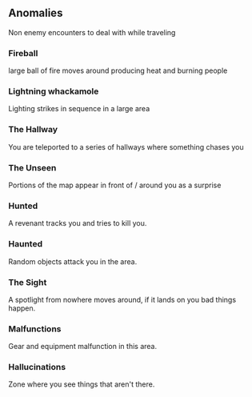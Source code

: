 ## Anomalies
Non enemy encounters to deal with while traveling


### Fireball
large ball of fire moves around producing heat and burning people

### Lightning whackamole
Lighting strikes in sequence in a large area

### The Hallway
You are teleported to a series of hallways where something chases you

### The Unseen
Portions of the map appear in front of / around you as a surprise

### Hunted
A revenant tracks you and tries to kill you.

### Haunted
Random objects attack you in the area.

### The Sight
A spotlight from nowhere moves around, if it lands on you bad things happen.

### Malfunctions
Gear and equipment malfunction in this area.

### Hallucinations
Zone where you see things that aren't there.
